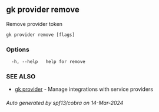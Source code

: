 ## gk provider remove

Remove provider token

```
gk provider remove [flags]
```

### Options

```
  -h, --help   help for remove
```

### SEE ALSO

* [gk provider](gk_provider.md)	 - Manage integrations with service providers

###### Auto generated by spf13/cobra on 14-Mar-2024
